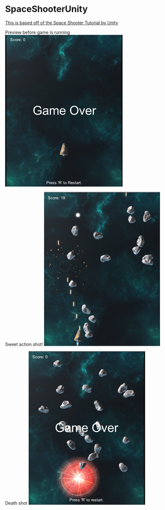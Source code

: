 # SpaceShooterUnity
[This is based off of the Space Shooter Tutorial by Unity](https://unity3d.com/learn/tutorials/projects/space-shooter-tutorial)

Preview before game is running
![ScreenShot](https://github.com/bab178/SpaceShooterUnity/blob/master/Screenshot_1.png)

Sweet action shot!
![ScreenShot](https://github.com/bab178/SpaceShooterUnity/blob/master/Screenshot_2.png)

Death shot
![ScreenShot](https://github.com/bab178/SpaceShooterUnity/blob/master/Screenshot_3.png)
